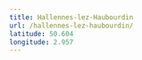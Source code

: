 ```yaml
---
title: Hallennes-lez-Haubourdin
url: /hallennes-lez-haubourdin/
latitude: 50.604
longitude: 2.957
---
```

